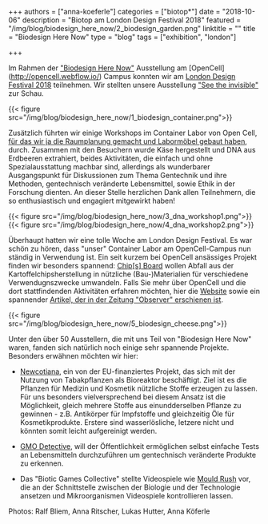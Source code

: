 +++
authors = ["anna-koeferle"]
categories = ["biotop*"]
date = "2018-10-06"
description = "Biotop am London Design Festival 2018"
featured = "/img/blog/biodesign_here_now/2_biodesign_garden.png"
linktitle = ""
title = "Biodesign Here Now"
type = "blog"
tags = ["exhibition", "london"]

+++

Im Rahmen der ["Biodesign Here Now"](https://www.londondesignfestival.com/event/biodesign-here-now) Ausstellung am [OpenCell] (http://opencell.webflow.io/) Campus konnten wir am [London Design Festival 2018](https://www.londondesignfestival.com/) teilnehmen. Wir stellten unsere Ausstellung ["See the invisible"](http://biotop.co/en/blog/invisible-catalogue/) zur Schau.

{{< figure src="/img/blog/biodesign_here_now/1_biodesign_container.png">}}

Zusätzlich führten wir einige Workshops im Container Labor von Open Cell, [für das wir ja die Raumplanung gemacht und Labormöbel gebaut haben](http://biotop.co/en/blog/opencell/), durch. Zusammen mit den Besuchern wurde Käse hergestellt und DNA aus Erdbeeren extrahiert, beides Aktivitäten, die einfach und ohne Spezialausstattung machbar sind, allerdings als wunderbarer Ausgangspunkt für Diskussionen zum Thema Gentechnik und ihre Methoden, gentechnisch veränderte Lebensmittel, sowie Ethik in der Forschung dienten. An dieser Stelle herzlichen Dank allen Teilnehmern, die so enthusiastisch und engagiert mitgewirkt haben!

{{< figure src="/img/blog/biodesign_here_now/3_dna_workshop1.png">}}
{{< figure src="/img/blog/biodesign_here_now/4_dna_workshop2.png">}}

Überhaupt hatten wir eine tolle Woche am London Design Festival. Es war schön zu hören, dass "unser" Container Labor am OpenCell-Campus nun ständig in Verwendung ist. Ein seit kurzem bei OpenCell ansässiges Projekt finden wir besonders spannend: [Chip[s] Board](https://www.chipsboard.com/) wollen Abfall aus der Kartoffelchipsherstellung in nützliche (Bau-)Materialien für verschiedene Verwendugnszwecke umwandeln. Falls Sie mehr über OpenCell und die dort stattfindenden Aktivitäten erfahren möchten, hier die [Website](http://opencell.webflow.io/) sowie ein spannender [Artikel, der in der Zeitung "Observer" erschienen ist](https://www.theguardian.com/science/2018/aug/25/buildings-made-from-fungi-open-cell-pop-up-bio-lab-innovators-london).

{{< figure src="/img/blog/biodesign_here_now/5_biodesign_cheese.png">}}

Unter den über 50 Ausstellern, die mit uns Teil von "Biodesign Here Now" waren,  fanden sich natürlich noch einige sehr spannende Projekte. Besonders erwähnen möchten wir hier:

- [Newcotiana](https://newcotiana.org/), ein von der EU-finanziertes Projekt, das sich mit der Nutzung von Tabakpflanzen als Bioreaktor beschäftigt. Ziel ist es die Pflanzen für Medizin und Kosmetik nützliche Stoffe erzeugen zu lassen. Für uns besonders vielversprechend bei diesem Ansatz ist die Möglichkeit, gleich mehrere Stoffe aus einundderselben Pflanze zu gewinnen - z.B. Antikörper für Impfstoffe und gleichzeitig Öle für Kosmetikprodukte. Erstere sind wasserlösliche, letzere nicht und könnten somit leicht aufgereinigt werden.

- [GMO Detective](https://gmodetective.com/), will der Öffentlichkeit ermöglichen selbst einfache Tests an Lebensmitteln durchzuführen um gentechnisch veränderte Produkte zu erkennen.

- Das "Biotic Games Collective" stellte Videospiele wie [Mould Rush](https://biohackanddesign.com/portfolio/mould-rush/) vor, die an der Schnittstelle zwischen der Biologie und der Technologie ansetzen und Mikroorganismen Videospiele kontrollieren lassen.

Photos: Ralf Bliem, Anna Ritscher, Lukas Hutter, Anna Köferle
